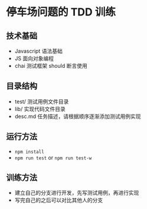 # 停车场问题的 TDD 训练
## 技术基础
- Javascript 语法基础
- JS 面向对象编程
- chai 测试框架 should 断言使用
## 目录结构
- test/ 测试用例文件目录
- lib/ 实现代码文件目录
- desc.md 任务描述，请根据顺序逐渐添加测试用例实现
## 运行方法
- ```npm install``` 
- ```npm run test``` or ```npm run test-w```
## 训练方法
- 建立自己的分支进行开发，先写测试用例，再进行实现
- 写完自己的之后可以对比其他人的分支